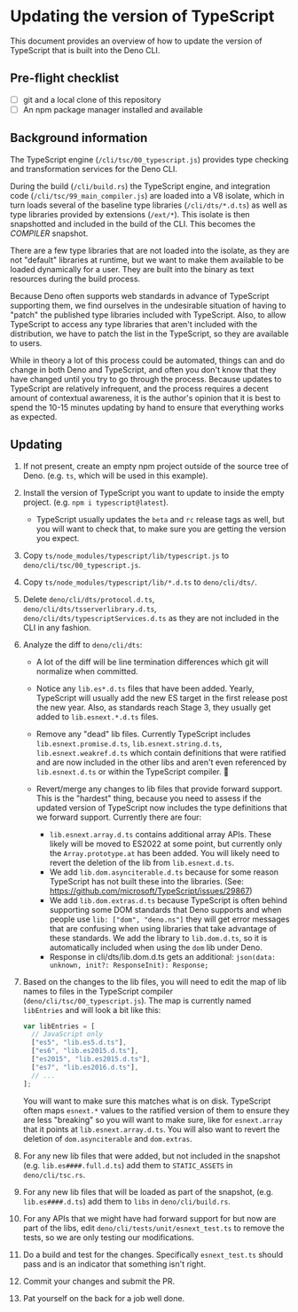 # Updating the version of TypeScript

This document provides an overview of how to update the version of TypeScript
that is built into the Deno CLI.

## Pre-flight checklist

- [ ] git and a local clone of this repository
- [ ] An npm package manager installed and available

## Background information

The TypeScript engine (`/cli/tsc/00_typescript.js`) provides type checking and
transformation services for the Deno CLI.

During the build (`/cli/build.rs`) the TypeScript engine, and integration code
(`/cli/tsc/99_main_compiler.js`) are loaded into a V8 isolate, which in turn
loads several of the baseline type libraries (`/cli/dts/*.d.ts`) as well as type
libraries provided by extensions (`/ext/*`). This isolate is then snapshotted
and included in the build of the CLI. This becomes the _COMPILER_ snapshot.

There are a few type libraries that are not loaded into the isolate, as they are
not "default" libraries at runtime, but we want to make them available to be
loaded dynamically for a user. They are built into the binary as text resources
during the build process.

Because Deno often supports web standards in advance of TypeScript supporting
them, we find ourselves in the undesirable situation of having to "patch" the
published type libraries included with TypeScript. Also, to allow TypeScript to
access any type libraries that aren't included with the distribution, we have to
patch the list in the TypeScript, so they are available to users.

While in theory a lot of this process could be automated, things can and do
change in both Deno and TypeScript, and often you don't know that they have
changed until you try to go through the process. Because updates to TypeScript
are relatively infrequent, and the process requires a decent amount of
contextual awareness, it is the author's opinion that it is best to spend the
10-15 minutes updating by hand to ensure that everything works as expected.

## Updating

1. If not present, create an empty npm project outside of the source tree of
   Deno. (e.g. `ts`, which will be used in this example).
2. Install the version of TypeScript you want to update to inside the empty
   project. (e.g. `npm i typescript@latest`).

   - TypeScript usually updates the `beta` and `rc` release tags as well, but
     you will want to check that, to make sure you are getting the version you
     expect.

3. Copy `ts/node_modules/typescript/lib/typescript.js` to
   `deno/cli/tsc/00_typescript.js`.
4. Copy `ts/node_modules/typescript/lib/*.d.ts` to `deno/cli/dts/`.
5. Delete `deno/cli/dts/protocol.d.ts`, `deno/cli/dts/tsserverlibrary.d.ts`,
   `deno/cli/dts/typescriptServices.d.ts` as they are not included in the CLI in
   any fashion.
6. Analyze the diff to `deno/cli/dts`:

   - A lot of the diff will be line termination differences which git will
     normalize when committed.
   - Notice any `lib.es*.d.ts` files that have been added. Yearly, TypeScript
     will usually add the new ES target in the first release post the new year.
     Also, as standards reach Stage 3, they usually get added to
     `lib.esnext.*.d.ts` files.
   - Remove any "dead" lib files. Currently TypeScript includes
     `lib.esnext.promise.d.ts`, `lib.esnext.string.d.ts`,
     `lib.esnext.weakref.d.ts` which contain definitions that were ratified and
     are now included in the other libs and aren't even referenced by
     `lib.esnext.d.ts` or within the TypeScript compiler. 🤷
   - Revert/merge any changes to lib files that provide forward support. This is
     the "hardest" thing, because you need to assess if the updated version of
     TypeScript now includes the type definitions that we forward support.
     Currently there are four:

     - `lib.esnext.array.d.ts` contains additional array APIs. These likely will
       be moved to ES2022 at some point, but currently only the
       `Array.prototype.at` has been added. You will likely need to revert the
       deletion of the lib from `lib.esnext.d.ts`.
     - We add `lib.dom.asynciterable.d.ts` because for some reason TypeScript
       has not built these into the libraries. (See:
       https://github.com/microsoft/TypeScript/issues/29867)
     - We add `lib.dom.extras.d.ts` because TypeScript is often behind
       supporting some DOM standards that Deno supports and when people use
       `lib: ["dom", "deno.ns"]` they will get error messages that are confusing
       when using libraries that take advantage of these standards. We add the
       library to `lib.dom.d.ts`, so it is automatically included when using the
       `dom` lib under Deno.
     - Response in cli/dts/lib.dom.d.ts gets an additional:
       `json(data: unknown, init?: ResponseInit): Response;`

7. Based on the changes to the lib files, you will need to edit the map of lib
   names to files in the TypeScript compiler (`deno/cli/tsc/00_typescript.js`).
   The map is currently named `libEntries` and will look a bit like this:

   ```js
   var libEntries = [
     // JavaScript only
     ["es5", "lib.es5.d.ts"],
     ["es6", "lib.es2015.d.ts"],
     ["es2015", "lib.es2015.d.ts"],
     ["es7", "lib.es2016.d.ts"],
     // ...
   ];
   ```

   You will want to make sure this matches what is on disk. TypeScript often
   maps `esnext.*` values to the ratified version of them to ensure they are
   less "breaking" so you will want to make sure, like for `esnext.array` that
   it points at `lib.esnext.array.d.ts`. You will also want to revert the
   deletion of `dom.asynciterable` and `dom.extras`.

8. For any new lib files that were added, but not included in the snapshot (e.g.
   `lib.es####.full.d.ts`) add them to `STATIC_ASSETS` in `deno/cli/tsc.rs`.
9. For any new lib files that will be loaded as part of the snapshot, (e.g.
   `lib.es####.d.ts`) add them to `libs` in `deno/cli/build.rs`.
10. For any APIs that we might have had forward support for but now are part of
    the libs, edit `deno/cli/tests/unit/esnext_test.ts` to remove the tests, so
    we are only testing our modifications.
11. Do a build and test for the changes. Specifically `esnext_test.ts` should
    pass and is an indicator that something isn't right.
12. Commit your changes and submit the PR.
13. Pat yourself on the back for a job well done.
